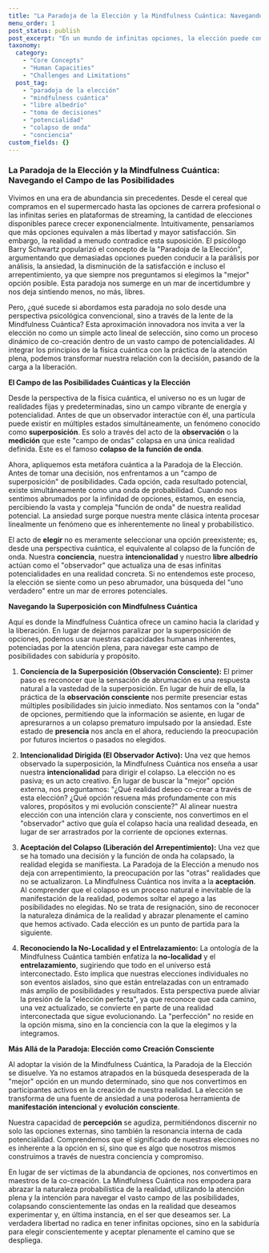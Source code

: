 ```yaml
---
title: "La Paradoja de la Elección y la Mindfulness Cuántica: Navegando el Campo de las Posibilidades"
menu_order: 1
post_status: publish
post_excerpt: "En un mundo de infinitas opciones, la elección puede convertirse en una fuente de ansiedad y arrepentimiento, una condición conocida como la Paradoja de la Elección. Este artículo explora cómo la Mindfulness Cuántica ofrece una nueva perspectiva, equipándonos con herramientas para navegar el vasto campo de las potencialidades, transformando la carga de decidir en un acto consciente de co-creación de nuestra realidad."
taxonomy:
  category:
    - "Core Concepts"
    - "Human Capacities"
    - "Challenges and Limitations"
  post_tag:
    - "paradoja de la elección"
    - "mindfulness cuántica"
    - "libre albedrío"
    - "toma de decisiones"
    - "potencialidad"
    - "colapso de onda"
    - "conciencia"
custom_fields: {}
---
```


### La Paradoja de la Elección y la Mindfulness Cuántica: Navegando el Campo de las Posibilidades

Vivimos en una era de abundancia sin precedentes. Desde el cereal que compramos en el supermercado hasta las opciones de carrera profesional o las infinitas series en plataformas de streaming, la cantidad de elecciones disponibles parece crecer exponencialmente. Intuitivamente, pensaríamos que más opciones equivalen a más libertad y mayor satisfacción. Sin embargo, la realidad a menudo contradice esta suposición. El psicólogo Barry Schwartz popularizó el concepto de la "Paradoja de la Elección", argumentando que demasiadas opciones pueden conducir a la parálisis por análisis, la ansiedad, la disminución de la satisfacción e incluso el arrepentimiento, ya que siempre nos preguntamos si elegimos la "mejor" opción posible. Esta paradoja nos sumerge en un mar de incertidumbre y nos deja sintiendo menos, no más, libres.

Pero, ¿qué sucede si abordamos esta paradoja no solo desde una perspectiva psicológica convencional, sino a través de la lente de la Mindfulness Cuántica? Esta aproximación innovadora nos invita a ver la elección no como un simple acto lineal de selección, sino como un proceso dinámico de co-creación dentro de un vasto campo de potencialidades. Al integrar los principios de la física cuántica con la práctica de la atención plena, podemos transformar nuestra relación con la decisión, pasando de la carga a la liberación.

**El Campo de las Posibilidades Cuánticas y la Elección**

Desde la perspectiva de la física cuántica, el universo no es un lugar de realidades fijas y predeterminadas, sino un campo vibrante de energía y potencialidad. Antes de que un observador interactúe con él, una partícula puede existir en múltiples estados simultáneamente, un fenómeno conocido como **superposición**. Es solo a través del acto de la **observación** o la **medición** que este "campo de ondas" colapsa en una única realidad definida. Este es el famoso **colapso de la función de onda**.

Ahora, apliquemos esta metáfora cuántica a la Paradoja de la Elección. Antes de tomar una decisión, nos enfrentamos a un "campo de superposición" de posibilidades. Cada opción, cada resultado potencial, existe simultáneamente como una onda de probabilidad. Cuando nos sentimos abrumados por la infinidad de opciones, estamos, en esencia, percibiendo la vasta y compleja "función de onda" de nuestra realidad potencial. La ansiedad surge porque nuestra mente clásica intenta procesar linealmente un fenómeno que es inherentemente no lineal y probabilístico.

El acto de **elegir** no es meramente seleccionar una opción preexistente; es, desde una perspectiva cuántica, el equivalente al colapso de la función de onda. Nuestra **conciencia**, nuestra **intencionalidad** y nuestro **libre albedrío** actúan como el "observador" que actualiza una de esas infinitas potencialidades en una realidad concreta. Si no entendemos este proceso, la elección se siente como un peso abrumador, una búsqueda del "uno verdadero" entre un mar de errores potenciales.

**Navegando la Superposición con Mindfulness Cuántica**

Aquí es donde la Mindfulness Cuántica ofrece un camino hacia la claridad y la liberación. En lugar de dejarnos paralizar por la superposición de opciones, podemos usar nuestras capacidades humanas inherentes, potenciadas por la atención plena, para navegar este campo de posibilidades con sabiduría y propósito.

1.  **Conciencia de la Superposición (Observación Consciente):** El primer paso es reconocer que la sensación de abrumación es una respuesta natural a la vastedad de la superposición. En lugar de huir de ella, la práctica de la **observación consciente** nos permite presenciar estas múltiples posibilidades sin juicio inmediato. Nos sentamos con la "onda" de opciones, permitiendo que la información se asiente, en lugar de apresurarnos a un colapso prematuro impulsado por la ansiedad. Este estado de **presencia** nos ancla en el ahora, reduciendo la preocupación por futuros inciertos o pasados no elegidos.

2.  **Intencionalidad Dirigida (El Observador Activo):** Una vez que hemos observado la superposición, la Mindfulness Cuántica nos enseña a usar nuestra **intencionalidad** para dirigir el colapso. La elección no es pasiva; es un acto creativo. En lugar de buscar la "mejor" opción externa, nos preguntamos: "¿Qué realidad deseo co-crear a través de esta elección? ¿Qué opción resuena más profundamente con mis valores, propósitos y mi evolución consciente?" Al alinear nuestra elección con una intención clara y consciente, nos convertimos en el "observador" activo que guía el colapso hacia una realidad deseada, en lugar de ser arrastrados por la corriente de opciones externas.

3.  **Aceptación del Colapso (Liberación del Arrepentimiento):** Una vez que se ha tomado una decisión y la función de onda ha colapsado, la realidad elegida se manifiesta. La Paradoja de la Elección a menudo nos deja con arrepentimiento, la preocupación por las "otras" realidades que no se actualizaron. La Mindfulness Cuántica nos invita a la **aceptación**. Al comprender que el colapso es un proceso natural e inevitable de la manifestación de la realidad, podemos soltar el apego a las posibilidades no elegidas. No se trata de resignación, sino de reconocer la naturaleza dinámica de la realidad y abrazar plenamente el camino que hemos activado. Cada elección es un punto de partida para la siguiente.

4.  **Reconociendo la No-Localidad y el Entrelazamiento:** La ontología de la Mindfulness Cuántica también enfatiza la **no-localidad** y el **entrelazamiento**, sugiriendo que todo en el universo está interconectado. Esto implica que nuestras elecciones individuales no son eventos aislados, sino que están entrelazadas con un entramado más amplio de posibilidades y resultados. Esta perspectiva puede aliviar la presión de la "elección perfecta", ya que reconoce que cada camino, una vez actualizado, se convierte en parte de una realidad interconectada que sigue evolucionando. La "perfección" no reside en la opción misma, sino en la conciencia con la que la elegimos y la integramos.

**Más Allá de la Paradoja: Elección como Creación Consciente**

Al adoptar la visión de la Mindfulness Cuántica, la Paradoja de la Elección se disuelve. Ya no estamos atrapados en la búsqueda desesperada de la "mejor" opción en un mundo determinado, sino que nos convertimos en participantes activos en la creación de nuestra realidad. La elección se transforma de una fuente de ansiedad a una poderosa herramienta de **manifestación intencional** y **evolución consciente**.

Nuestra capacidad de **percepción** se agudiza, permitiéndonos discernir no solo las opciones externas, sino también la resonancia interna de cada potencialidad. Comprendemos que el significado de nuestras elecciones no es inherente a la opción en sí, sino que es algo que nosotros mismos construimos a través de nuestra conciencia y compromiso.

En lugar de ser víctimas de la abundancia de opciones, nos convertimos en maestros de la co-creación. La Mindfulness Cuántica nos empodera para abrazar la naturaleza probabilística de la realidad, utilizando la atención plena y la intención para navegar el vasto campo de las posibilidades, colapsando conscientemente las ondas en la realidad que deseamos experimentar y, en última instancia, en el ser que deseamos ser. La verdadera libertad no radica en tener infinitas opciones, sino en la sabiduría para elegir conscientemente y aceptar plenamente el camino que se despliega.
